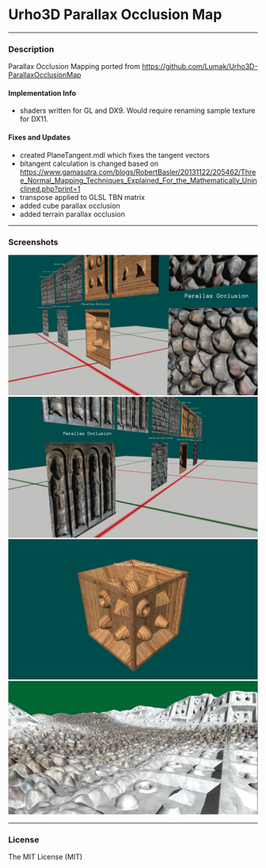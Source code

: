 # Urho3D Parallax Occlusion Map
  
---
### Description
Parallax Occlusion Mapping ported from https://github.com/Lumak/Urho3D-ParallaxOcclusionMap
  
#### Implementation Info
* shaders written for GL and DX9. Would require renaming sample texture for DX11.

#### Fixes and Updates
* created PlaneTangent.mdl which fixes the tangent vectors
* bitangent calculation is changed based on https://www.gamasutra.com/blogs/RobertBasler/20131122/205462/Three_Normal_Mapping_Techniques_Explained_For_the_Mathematically_Uninclined.php?print=1
* transpose applied to GLSL TBN matrix
* added cube parallax occlusion
* added terrain parallax occlusion

---
### Screenshots

![alt tag](https://github.com/Lumak/Urho3D-ParallaxOcclusionMap/blob/master/screenshot/Screenshot.png)
![alt tag](https://github.com/Lumak/Urho3D-ParallaxOcclusionMap/blob/master/screenshot/Screenshot2.png)
![alt tag](https://github.com/Lumak/Urho3D-ParallaxOcclusionMap/blob/master/screenshot/Screenshot3.png)
![alt tag](https://github.com/Lumak/Urho3D-ParallaxOcclusionMap/blob/master/screenshot/parallaxTerrain.jpg)


  
---  
### License
The MIT License (MIT)







